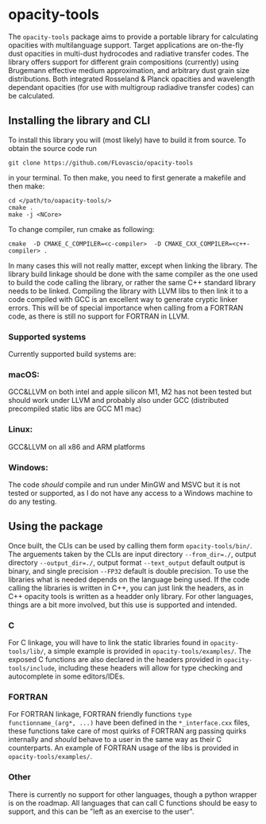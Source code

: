 # opacity-tools
The ```opacity-tools``` package aims to provide a portable library for calculating opacities with multilanguage support.
Target applications are on-the-fly dust opacities in multi-dust hydrocodes and radiative transfer codes. The library offers support for different grain compositions (currently) using Brugemann effective medium approximation, and arbitrary dust grain size distributions. Both integrated Rosseland & Planck opacities and wavelength dependant opacities (for use with multigroup radiadive transfer codes) can be calculated.

## Installing the library and CLI
To install this library you will (most likely) have to build it from source. To obtain the source code run
```
git clone https://github.com/FLovascio/opacity-tools
```
in your terminal.
To then make, you need to first generate a makefile and then make:
```
cd </path/to/oapacity-tools/>
cmake .
make -j <NCore>
```
To change compiler, run cmake as following:
```
cmake  -D CMAKE_C_COMPILER=<c-compiler>  -D CMAKE_CXX_COMPILER=<c++-compiler> .
```
In many cases this will not really matter, except when linking the library. The library build linkage should be done with the same compiler as the one used to build the code calling the library, or rather the same C++ standard library needs to be linked. Compiling the library with LLVM libs to then link it to a code compiled with GCC is an excellent way to generate cryptic linker errors. This will be of special importance when calling from a FORTRAN code, as there is still no support for FORTRAN in LLVM.
### Supported systems
Currently supported build systems are:
### macOS:
GCC&LLVM on both intel and apple silicon M1, M2 has not been tested but should work under LLVM and probably also under GCC (distributed precompiled static libs are GCC M1 mac)

### Linux:
GCC&LLVM on all x86 and ARM platforms

### Windows:
The code _should_ compile and run under MinGW and MSVC but it is not tested or supported, as I do not have any access to a Windows machine to do any testing.

## Using the package
Once built, the CLIs can be used by calling them form `opacity-tools/bin/`. The arguements taken by the CLIs are input directory `--from_dir=./`, output directory `--output_dir=./`, output format `--text_output` default output is binary, and single precision `--FP32` default is double precision.
To use the libraries what is needed depends on the language being used. If the code calling the libraries is written in C++, you can just link the headers, as in C++ opacity tools is written as a headder only library. For other languages, things are a bit more involved, but this use is supported and intended. 

### C
For C linkage, you will have to link the static libraries found in `opacity-tools/lib/`, a simple example is provided in `opacity-tools/examples/`. The exposed C functions are also declared in the headers provided in `opacity-tools/include`, including these headers will allow for type checking and autocomplete in some editors/IDEs.

### FORTRAN
For FORTRAN linkage, FORTRAN friendly functions `type functionname_(arg*, ...)` have been defined in the `*_interface.cxx` files, these functions take care of most quirks of FORTRAN arg passing quirks internally and _should_ behave to a user in the same way as their C counterparts. An example of FORTRAN usage of the libs is provided in `opacity-tools/examples/`. 

### Other
There is currently no support for other languages, though a python wrapper is on the roadmap. All languages that can call C functions should be easy to support, and this can be "left as an exercise to the user".
